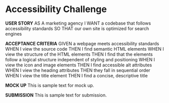 # Accessibility Challenge

**USER STORY**
AS A marketing agency
I WANT a codebase that follows accessibility standards
SO THAT our own site is optimized for search engines

**ACCEPTANCE CRITERIA**
GIVEN a webpage meets accessibility standards
WHEN I view the source code
THEN I find semantic HTML elements
WHEN I view the structure of the HTML elements
THEN I find that the elements follow a logical structure independent of styling and positioning
WHEN I view the icon and image elements
THEN I find accessible alt attributes
WHEN I view the heading attributes
THEN they fall in sequential order
WHEN I view the title element
THEN I find a concise, descriptive title

**MOCK UP**
This is sample text for mock up.

**SUBMISSION**
This is sample text for submission.